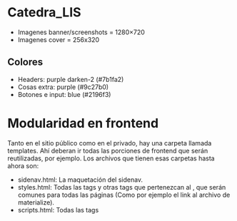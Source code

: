 # Catedra_LIS
* Imagenes banner/screenshots = 1280×720 
* Imagenes cover = 256x320

## Colores ##
* Headers: purple darken-2 (#7b1fa2)
* Cosas extra: purple (#9c27b0)
* Botones e input: blue (#2196f3)

# Modularidad en frontend
Tanto en el sitio público como en el privado, hay una carpeta llamada templates. Ahí deberan ir todas las porciones de frontend que serán reutilizadas, por ejemplo. Los archivos que tienen esas carpetas hasta ahora son:
* sidenav.html: La maquetación del sidenav.
* styles.html: Todas las tags <link> y otras tags que pertenezcan al <head>, que serán comunes para todas las páginas (Como por ejemplo el link al archivo de materialize).
* scripts.html: Todas las tags <script> que serán comunes para todas las páginas.
  
Estos tres archivos deberan ser referenciados en todas las vistas por medio de <?php include 'ruta del archivo';?>

Además, existen los archivos css/main.css y js/main.js, en los cuales deberán ser incluidos respectivamente todos los estilos y scripts que serán comunes para todas las páginas, como la inicialización de componentes de materialize. (Estos archivos ya van incluidos en las templates).
